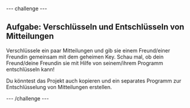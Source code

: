 --- challenge ---
## Aufgabe: Verschlüsseln und Entschlüsseln von Mitteilungen 
Verschlüssele ein paar Mitteilungen und gib sie einem Freund/einer Freundin gemeinsam mit dem geheimen Key. Schau mal, ob dein Freund/deine Freundin sie mit Hilfe von seinem/ihrem Programm entschlüsseln kann!

Du könntest das Projekt auch kopieren und ein separates Programm zur Entschlüsselung von Mitteilungen erstellen.



--- /challenge ---